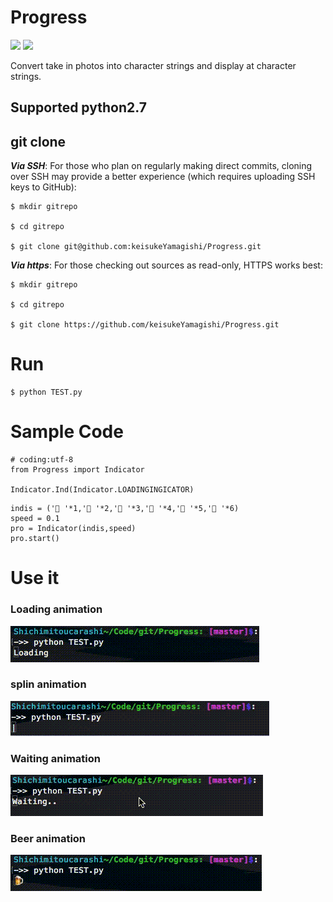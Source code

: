 # Progress

[![](https://img.shields.io/badge/language-Python-ff69b4.svg)](https://www.python.org/doc/)
[![](https://img.shields.io/apm/l/vim-mode.svg)](https://github.com/keisukeYamagishi/Progress/blob/master/LICENSE)

Convert take in photos into character strings and display at character strings.

## Supported python2.7

## git clone

***Via SSH***: For those who plan on regularly making direct commits, cloning over SSH may provide a better experience (which requires uploading SSH keys to GitHub):

```
$ mkdir gitrepo

$ cd gitrepo

$ git clone git@github.com:keisukeYamagishi/Progress.git

```

***Via https***: For those checking out sources as read-only, HTTPS works best:

```
$ mkdir gitrepo

$ cd gitrepo

$ git clone https://github.com/keisukeYamagishi/Progress.git

```

# Run

```
$ python TEST.py
```

# Sample Code

```
# coding:utf-8
from Progress import Indicator

Indicator.Ind(Indicator.LOADINGINGICATOR)
```

```
indis = ('🍺 '*1,'🍺 '*2,'🍺 '*3,'🍺 '*4,'🍺 '*5,'🍺 '*6)
speed = 0.1
pro = Indicator(indis,speed)
pro.start()
```

# Use it

### Loading animation

![](https://github.com/keisukeYamagishi/Progress/blob/master/gif/Loading.gif)

### splin animation

![](https://github.com/keisukeYamagishi/Progress/blob/master/gif/splin.gif)

### Waiting animation

![](https://github.com/keisukeYamagishi/Progress/blob/master/gif/Waiting.gif)

### Beer animation

![](https://github.com/keisukeYamagishi/Progress/blob/master/gif/beer.gif)
